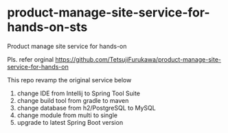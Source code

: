 # product-manage-site-service-for-hands-on-sts
Product manage site service for hands-on

Pls. refer orginal https://github.com/TetsujiFurukawa/product-manage-site-service-for-hands-on

This repo revamp the original service below
1.  change IDE from Intellij to Spring Tool Suite
2.  change build tool from gradle to maven
3.  change database from h2/PostgreSQL to MySQL
4.  change module from multi to single
5.  upgrade to latest Spring Boot version

